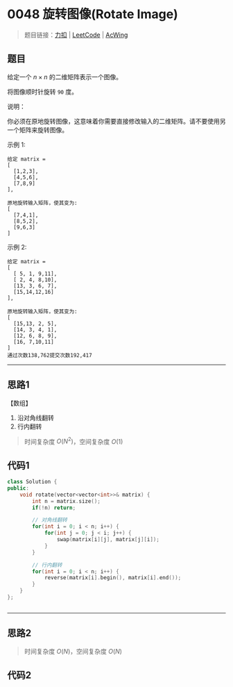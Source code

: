 # 0048 旋转图像(Rotate Image)

> 题目链接：[力扣](https://leetcode-cn.com/problems/rotate-image/) | [LeetCode](https://leetcode.com/problems/rotate-image/) | [AcWing](3)

## 题目

给定一个 $n × n$ 的二维矩阵表示一个图像。

将图像顺时针旋转 `90` 度。

说明：

你必须在原地旋转图像，这意味着你需要直接修改输入的二维矩阵。请不要使用另一个矩阵来旋转图像。

示例 1:

```plain
给定 matrix = 
[
  [1,2,3],
  [4,5,6],
  [7,8,9]
],

原地旋转输入矩阵，使其变为:
[
  [7,4,1],
  [8,5,2],
  [9,6,3]
]
```

示例 2:

```plain
给定 matrix =
[
  [ 5, 1, 9,11],
  [ 2, 4, 8,10],
  [13, 3, 6, 7],
  [15,14,12,16]
], 

原地旋转输入矩阵，使其变为:
[
  [15,13, 2, 5],
  [14, 3, 4, 1],
  [12, 6, 8, 9],
  [16, 7,10,11]
]
通过次数138,762提交次数192,417
```

---

## 思路1

【数组】

1. 沿对角线翻转
2. 行内翻转

> 时间复杂度 $O(N^2)$，空间复杂度 $O(1)$

## 代码1

```cpp
class Solution {
public:
    void rotate(vector<vector<int>>& matrix) {
        int n = matrix.size();
        if(!n) return;

        // 对角线翻转
        for(int i = 0; i < n; i++) {
            for(int j = 0; j < i; j++) {
                swap(matrix[i][j], matrix[j][i]);
            }
        }

        // 行内翻转
        for(int i = 0; i < n; i++) {
            reverse(matrix[i].begin(), matrix[i].end());
        }
    }
};
```

```java

```

---

## 思路2

> 时间复杂度 $O(N)$，空间复杂度 $O(N)$

## 代码2

```cpp

```
